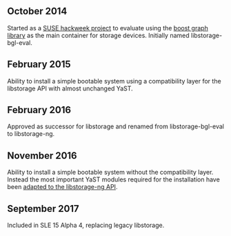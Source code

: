 
October 2014
------------

Started as a [SUSE hackweek project](https://hackweek.suse.com/projects/368)
to evaluate using the [boost graph library](www.boost.org/libs/graph/) as the
main container for storage devices. Initially named libstorage-bgl-eval.


February 2015
-------------

Ability to install a simple bootable system using a compatibility layer for
the libstorage API with almost unchanged YaST.


February 2016
-------------

Approved as successor for libstorage and renamed from libstorage-bgl-eval to
libstorage-ng.


November 2016
-------------

Ability to install a simple bootable system without the compatibility
layer. Instead the most important YaST modules required for the installation
have been [adapted to the libstorage-ng
API](https://lists.opensuse.org/yast-devel/2016-11/msg00043.html).


September 2017
--------------

Included in SLE 15 Alpha 4, replacing legacy libstorage.

